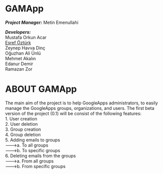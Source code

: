 GAMApp
================
<p><b><i>Project Manager:</i></b> Metin Emenullahi</p>
<p>
<b><i>Developers:</i></b> <br />
Mustafa Orkun Acar<br />
<a href="https://github.com/esrefozturk">Eşref Öztürk</a><br />
Zeynep Havva Dinç<br />
Oğuzhan Ali Ünlü<br />
Mehmet Akalın<br />
Edanur Demir<br />
Ramazan Zor
</p>

ABOUT GAMApp
======================
<p>The main aim of the project is to help GoogleApps administrators, to easily manage the GoogleApps groups, organizations, and users. The first beta version of the project (0.1) will be consist of the following features:<br />
1. User creation<br />
2. User deletion<br />
3. Group creation<br />
4. Group deletion<br />
5. Adding emails to groups<br />
--->a. To all groups<br />
--->b. To specific groups<br />
6. Deleting emails from the groups <br />
--->a. From all groups<br />
--->b. From specific groups</p>
